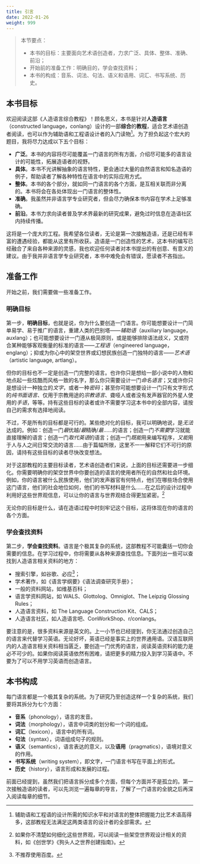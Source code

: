 ```yaml
---
title: 引言
date: 2022-01-26
weight: 999
---
```


> 本节要点：
>
> - 本书的目标：主要面向艺术语创造者，力求广泛、具体、整体、准确、前沿；
> - 开始前的准备工作：明确目的，学会查找资料；
> - 本书的构成：音系、词法、句法、语义和语用、词汇、书写系统、历史。

## 本书目标

欢迎阅读这部《人造语言综合教程》！顾名思义，本书是针对**人造语言**（constructed language，conlang）设计的一部**综合**的**教程**，适合艺术语创造者阅读，也可以作为辅助语和工程语设计者的入门读物[^1]。为了担负起这个宏大的题目，我将尽力达成以下五个目标：

- **广泛**。本书的内容将尽可能覆盖一门语言的所有方面，介绍尽可能多的语言设计的可能性，拓展造语者的视野。
- **具体**。本书不光讲解抽象的语言特性，更会通过大量的自然语言和知名造语的例子，帮助读者了解各种特性在语言中的实际应用方式。
- **整体**。本书的各个部分，就如同一门语言的各个方面，是互相关联而非分离的。本书将会在各处体现出一门语言的整体性。
- **准确**。我虽然并非语言学专业研究者，但会尽力确保本书内容在学术上足够准确。
- **前沿**。本书力求向读者普及学术界最新的研究成果，避免过时信息在造语社区内持续传播。

这将是一个庞大的工程。我希望各位读者，无论是第一次接触造语，还是已经有丰富的遭遇经验，都能从这里有所收获。造语是一门创造性的艺术，这本书的编写已经融合了来自各种来源的灵感，我也欢迎任何读者对本书提出的有创意、有意义的建议。由于我并非语言学专业研究者，本书中难免会有错误，愿读者不吝指出。

[^1]: 辅助语和工程语的设计所需的知识水平和对语言的整体把握能力比艺术语高得多，这部教程无法满足这两类语言的设计者的全部需求。

## 准备工作

开始之前，我们需要做一些准备工作。

### 明确目标

第一步，**明确目标**，也就是说，你为什么要创造一门语言。你可能想要设计一门简单易学、易于推广的语言，重建人类的巴别塔——*辅助语*（auxiliary language，auxlang）；也可能想要设计一门遵从极简原则，或是能够排除语法歧义，又或符合某种能够客观衡量的标准的语言——*工程语*（engineered language，englang）；抑或为你心中的架空世界或幻想民族创造一门独特的语言——*艺术语*（artistic language, artlang）。

但你的目标也不一定是创造一门完整的语言。也许你只是想给一部小说中的人物和地点起一些炫酷而风格一致的名字，那么你只需要设计一门*命名语言*；又或许你只是想设计一种独立的*文字*，或者一种*密码*；甚至你可能想要设计一门只有文字形式的*纯书面语言*、仅用于宗教用途的*宗教语言*、聋哑人或者没有发声器官的外星人使用的*手语*，等等。持有这些目标的读者或许不需要学习这本书中的全部内容，请按自己的需求有选择地阅读。

不过，不是所有的目标都是可行的。某些绝对化的目标，我可以明确地说，是*无法*达成的。例如：创造一门*最*优越/*最*精确/*最*……的语言；创造一门*不需要*学习就能直接理解的语言；创造一门*取代英语*的语言；创造一门*既能*用来编写程序，*又能*用于人与人之间日常交流的语言……由于篇幅所限，这里不一一解释它们不可行的原因，请持有这些目标的读者尽快改变想法。

对于这部教程的主要目标读者，艺术语创造者们来说，上面的目标还需要进一步细化。你需要明确你的架空世界中你要创造的语言的使用者所在的自然和社会环境。例如，你的语言被什么民族使用，他们的发声器官有何特点，他们在哪些场合使用这门语言，他们的社会地位如何，他们的书写材料是什么……在之后的设计过程中利用好这些世界观信息，可以让你的语言与世界观结合得更加紧密。[^2]

无论你的目标是什么，请在造语过程中时刻牢记这个目标，这将体现在你的语言的各个方面。

[^2]: 如果你不清楚如何细化这些世界观，可以阅读一些架空世界观设计相关的资料，如《创世学》《狗头人之世界创建指南》。

### 学会查找资料

第二步，**学会查找资料**。语言是个极其复杂的系统，这部教程不可能囊括一切你会需要的信息。在学习过程中，你将需要从各种来源查找信息。下面列出一些可以查找到人造语言相关资料的地方：

- 搜索引擎，如谷歌、必应[^3]；
- 学术著作，如《语言学纲要》《语法调查研究手册》；
- 一般的资料网站，如维基百科；
- 语言学资料网站，如 WALS、Glottolog、Omniglot、The Leipzig Glossing Rules；
- 人造语言资料，如 The Language Construction Kit、CALS；
- 人造语言社区，如人造语言吧、ConWorkShop、r/conlangs。

要注意的是，很多资料来源是英文的。上一小节也已经提到，你无法通过创造自己的语言来代替学习英语。无论好坏，英语已经是事实上的世界通用语。汉语互联网内的人造语言相关资料相当匮乏，要创造一门优秀的语言，阅读英语资料的能力是必不可少的。如果你阅读英语依然有困难，请把更多的精力投入到学习英语中。不要为了可以不用学习英语而创造语言。

[^3]: 不推荐使用百度。

## 本书构成

每门语言都是一个极其复杂的系统。为了研究乃至创造这样一个复杂的系统，我们要将其拆分为七个方面：

- **音系**（phonology），语言的发音。
- **词法**（morphology），语言中词类的划分和一个词的组成。
- **词汇**（lexicon），语言中的所有词。
- **句法**（syntax），词语组成句子的规则。
- **语义**（semantics），语言表达的意义，以及**语用**（pragmatics），语境对意义的作用。
- **书写系统**（writing system），即文字，一门语言书写在平面上的形式。
- **历史**（history），语言形成和发展的过程。

前面已经提到，虽然我们把语言拆分成多个方面，但每个方面并不是孤立的。第一次接触造语的读者，可以先浏览一遍每章的导言，了解了一门语言的全貌之后再深入阅读每章的细节。
